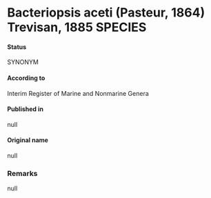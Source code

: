 # Bacteriopsis aceti (Pasteur, 1864) Trevisan, 1885 SPECIES

#### Status
SYNONYM

#### According to
Interim Register of Marine and Nonmarine Genera

#### Published in
null

#### Original name
null

### Remarks
null